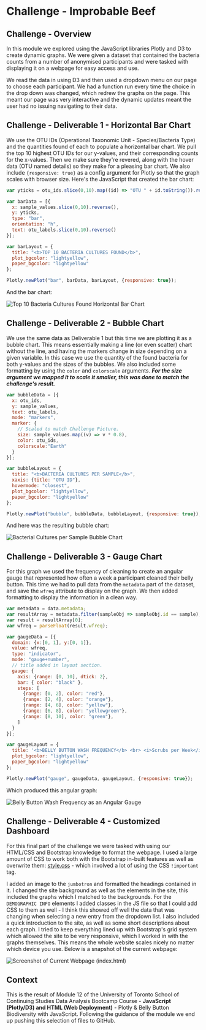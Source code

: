 # Challenge - Improbable Beef

## Challenge - Overview

In this module we explored using the JavaScript libraries Plotly and D3 to create dynamic graphs. We were given a dataset that contained the bacteria counts from a number of anonymised participants and were tasked with displaying it on a webpage for easy access and use.

We read the data in using D3 and then used a dropdown menu on our page to choose each participant. We had a function run every time the choice in the drop down was changed, which redrew the graphs on the page. This meant our page was very interactive and the dynamic updates meant the user had no issuing navigating to their data.

## Challenge - Deliverable 1 - Horizontal Bar Chart

We use the OTU IDs (Operational Taxonomic Unit - Species/Bacteria Type) and the quantities found of each to populate a horizontal bar chart. We pull the top 10 highest OTU IDs for our y-values, and their corresponding counts for the x-values. Then we make sure they're revered, along with the hover data (OTU named details) so they make for a pleasing bar chart. We also include `{responsive: true}` as a config argument for Plotly so that the graph scales with browser size. Here's the JavaScript that created the bar chart:

```js
var yticks = otu_ids.slice(0,10).map((id) => "OTU " + id.toString()).reverse();

var barData = [{
  x: sample_values.slice(0,10).reverse(),
  y: yticks,
  type: "bar",
  orientation: "h",
  text: otu_labels.slice(0,10).reverse()
}];

var barLayout = {
  title: "<b>TOP 10 BACTERIA CULTURES FOUND</b>",
  plot_bgcolor: "lightyellow",
  paper_bgcolor: "lightyellow"
};

Plotly.newPlot("bar", barData, barLayout, {responsive: true});

```

And the bar chart:

![Top 10 Bacteria Cultures Found Horizontal Bar Chart](images/d1.png)

## Challenge - Deliverable 2 - Bubble Chart

We use the same data as Deliverable 1 but this time we are plotting it as a bubble chart. This means essentially making a line (or even scatter) chart without the line, and having the markers change in size depending on a given variable. In this case we use the quantity of the found bacteria for both y-values and the sizes of the bubbles. We also included some formatting by using the `color` and `colorscale` arguments. ***For the size argument we mapped it to scale it smaller, this was done to match the challenge's result.***

```js
var bubbleData = [{
  x: otu_ids,
  y: sample_values,
  text: otu_labels,
  mode: "markers",
  marker: {
    // Scaled to match Challenge Picture.
    size: sample_values.map((v) => v * 0.8),
    color: otu_ids,
    colorscale:"Earth"
  }
}];

var bubbleLayout = {
  title: "<b>BACTERIA CULTURES PER SAMPLE</b>",
  xaxis: {title: "OTU ID"},
  hovermode: "closest",
  plot_bgcolor: "lightyellow",
  paper_bgcolor: "lightyellow"
};

Plotly.newPlot("bubble", bubbleData, bubbleLayout, {responsive: true});
```

And here was the resulting bubble chart:

![Bacterial Cultures per Sample Bubble Chart](images/d2.png)

## Challenge - Deliverable 3 - Gauge Chart

For this graph we used the frequency of cleaning to create an angular gauge that represented how often a week a participant cleaned their belly button. This time we had to pull data from the `metadata` part of the dataset, and save the `wfreq` attribute to display on the graph. We then added formatting to display the information in a clean way.

```js
var metadata = data.metadata;
var resultArray = metadata.filter(sampleObj => sampleObj.id == sample);
var result = resultArray[0];
var wfreq = parseFloat(result.wfreq);

var gaugeData = [{
  domain: {x:[0, 1], y:[0, 1]},
  value: wfreq,
  type: "indicator",
  mode: "gauge+number",
  // title added in layout section.
  gauge: {
    axis: {range: [0, 10], dtick: 2},
    bar: { color: "black" },
    steps: [
      {range: [0, 2], color: "red"},
      {range: [2, 4], color: "orange"},
      {range: [4, 6], color: "yellow"},
      {range: [6, 8], color: "yellowgreen"},
      {range: [8, 10], color: "green"},
    ]
  }
}];

var gaugeLayout = {
  title: '<b>BELLY BUTTON WASH FREQUENCY</b> <br> <i>Scrubs per Week</i>',
  plot_bgcolor: "lightyellow",
  paper_bgcolor: "lightyellow"
};

Plotly.newPlot("gauge", gaugeData, gaugeLayout, {responsive: true});
```

Which produced this angular graph:

![Belly Button Wash Frequency as an Angular Gauge](images/d3.png)

## Challenge - Deliverable 4 - Customized Dashboard

For this final part of the challenge we were tasked with using our HTML/CSS and Bootstrap knowledge to format the webpage. I used a large amount of CSS to work both with the Bootstrap in-built features as well as overwrite them: [style.css](style.css) - which involved a lot of using the CSS `!important` tag.

I added an image to the `jumbotron` and formatted the headings contained in it. I changed the site background as well as the elements in the site, this included the graphs which I matched to the backgrounds. For the `DEMOGRAPHIC INFO` elements I added classes in the JS file so that I could add CSS to them as well - I think this showed off well the data that was changing when selecting a new entry from the dropdown list. I also included a quick introduction to the site, as well as some short descriptions about each graph. I tried to keep everything lined up with Bootstrap's grid system which allowed the site to be very responsive, which I worked in with the graphs themselves. This means the whole website scales nicely no matter which device you use. Below is a snapshot of the current webpage:

![Screenshot of Current Webpage (index.html)](images/d4.png)

## Context

This is the result of Module 12 of the University of Toronto School of Continuing Studies Data Analysis Bootcamp Course - **JavaScript (Plotly/D3) and HTML (Web Deployment)** - Plotly & Belly Button Biodiversity with JavaScript. Following the guidance of the module we end up pushing this selection of files to GitHub.
